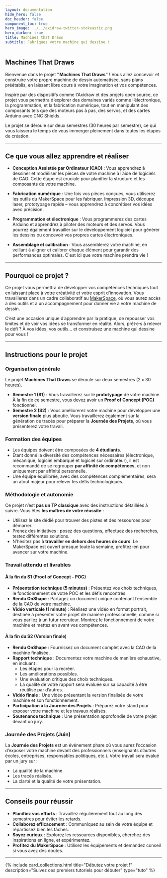 ```yaml
---
layout: documentation
hide_hero: false
doc_header: false
component_toc: true
hero_image: ../../axidraw-twitter-stokeastic.png
hero_darken: true
title: Machines that Draws
subtitle: Fabriquez votre machine qui dessine !
---
```


## Machines That Draws

Bienvenue dans le projet **"Machines That Draws"** ! Vous allez concevoir et construire votre propre machine de dessin automatisée, sans plans préétablis, en laissant libre cours à votre imagination et vos compétences. 

Inspiré par des dispositifs comme l'Axidraw et des projets open source, ce projet vous permettra d’explorer des domaines variés comme l’électronique, la programmation, et la fabrication numérique, tout en manipulant des composants tels que des moteurs pas à pas, des servos, et des cartes Arduino avec CNC Shields.

Le projet se déroule sur deux semestres (30 heures par semestre), ce qui vous laissera le temps de vous immerger pleinement dans toutes les étapes de création.

---

## Ce que vous allez apprendre et réaliser

- **Conception Assistée par Ordinateur (CAO)** : Vous apprendrez à dessiner et modéliser les pièces de votre machine à l’aide de logiciels de CAO. Cette étape est cruciale pour planifier la structure et les composants de votre machine.

- **Fabrication numérique** : Une fois vos pièces conçues, vous utiliserez les outils du MakerSpace pour les fabriquer. Impression 3D, découpe laser, prototypage rapide – vous apprendrez à concrétiser vos idées avec précision.

- **Programmation et électronique** : Vous programmerez des cartes Arduino et apprendrez à piloter des moteurs et des servos. Vous pourrez également travailler sur le développement logiciel pour générer les dessins ou concevoir vos propres cartes électroniques.

- **Assemblage et calibration** : Vous assemblerez votre machine, en veillant à aligner et calibrer chaque élément pour garantir des performances optimales. C'est ici que votre machine prendra vie !

---

## Pourquoi ce projet ?

Ce projet vous permettra de développer vos compétences techniques tout en laissant place à votre créativité et votre esprit d’innovation. Vous travaillerez dans un cadre collaboratif au [MakerSpace](https://makerspace-amiens.fr), où vous aurez accès à des outils et à un accompagnement pour donner vie à votre machine de dessin.

C’est une occasion unique d’apprendre par la pratique, de repousser vos limites et de voir vos idées se transformer en réalité. Alors, prêt·e·s à relever le défi ? À vos idées, vos outils… et construisez une machine qui dessine pour vous !

---

## Instructions pour le projet

### Organisation générale
Le projet **Machines That Draws** se déroule sur deux semestres (2 x 30 heures). 

- **Semestre 1 (S1)** : Vous travaillerez sur le **prototypage** de votre machine. À la fin de ce semestre, vous devez avoir un **Proof of Concept (POC)** fonctionnel. 
- **Semestre 2 (S2)** : Vous améliorerez votre machine pour développer une **version finale** plus aboutie. Vous travaillerez également sur la génération de tracés pour préparer la **Journée des Projets**, où vous présenterez votre travail.

### Formation des équipes
- Les équipes doivent être composées de **4 étudiants**. 
- Étant donné la diversité des compétences nécessaires (électronique, mécanique, logiciel embarqué et logiciel sur ordinateur), il est recommandé de se regrouper **par affinité de compétences**, et non uniquement par affinité personnelle.
- Une équipe équilibrée, avec des compétences complémentaires, sera un atout majeur pour relever les défis technologiques.

### Méthodologie et autonomie
Ce projet n’est **pas un TP classique** avec des instructions détaillées à suivre. Vous êtes **les maîtres de votre réussite** :
- Utilisez le site dédié pour trouver des pistes et des ressources pour démarrer.
- Prenez des initiatives : posez des questions, effectuez des recherches, testez différentes solutions.
- N’hésitez pas à **travailler en dehors des heures de cours**. Le MakerSpace est ouvert presque toute la semaine, profitez-en pour avancer sur votre machine.

### Travail attendu et livrables
#### À la fin du S1 (Proof of Concept - POC)
- **Présentation technique (5 minutes)** : Présentez vos choix techniques, le fonctionnement de votre POC et les défis rencontrés.
- **Rendu OnShape** : Partagez un document unique contenant l’ensemble de la CAO de votre machine.
- **Vidéo verticale (1 minute)** : Réalisez une vidéo en format portrait, destinée à présenter votre projet de manière professionnelle, comme si vous parliez à un futur recruteur. Montrez le fonctionnement de votre machine et mettez en avant vos compétences.

#### À la fin du S2 (Version finale)
- **Rendu OnShape** : Fournissez un document complet avec la CAO de la machine finalisée.
- **Rapport technique** : Documentez votre machine de manière exhaustive, en incluant :
  - Les étapes pour la recréer.
  - Les améliorations possibles.
  - Une évaluation critique des choix techniques.
  - La qualité de votre rapport sera évaluée sur sa capacité à être réutilisé par d’autres.
- **Vidéo finale** : Une vidéo présentant la version finalisée de votre machine et son fonctionnement.
- **Participation à la Journée des Projets** : Préparez votre stand pour exposer votre machine et les travaux réalisés.
- **Soutenance technique** : Une présentation approfondie de votre projet devant un jury.

### Journée des Projets (Juin)
La **Journée des Projets** est un événement phare où vous aurez l’occasion d’exposer votre machine devant des professionnels (enseignants d’autres écoles, entreprises, responsables politiques, etc.). Votre travail sera évalué par un jury sur :
- La qualité de la machine.
- Les tracés réalisés.
- La clarté et la qualité de votre présentation.

---

## Conseils pour réussir
- **Planifiez vos efforts** : Travaillez régulièrement tout au long des semestres pour éviter les retards.
- **Collaborez efficacement** : Communiquez au sein de votre équipe et répartissez bien les tâches.
- **Soyez curieux** : Explorez les ressources disponibles, cherchez des inspirations en ligne, et expérimentez.
- **Profitez du MakerSpace** : Utilisez les équipements et demandez conseil si vous avez des doutes.


---

{%
  include card_collections.html
  title="Débutez votre projet !"
  description="Suivez ces premiers tutoriels pour débuter"
  type="tuto"
%}